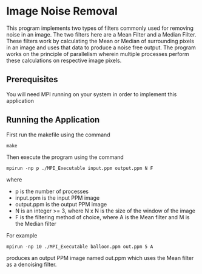 # Image Noise Removal

This program implements two types of filters commonly used for removing noise in an image. The two filters here are a Mean Filter and a Median Filter. These filters work by calculating the Mean or Median of surrounding pixels in an image and uses that data to produce a noise free output. The program works on the principle of parallelism wherein multiple processes perform these calculations on respective image pixels.

## Prerequisites

You will need MPI running on your system in order to implement this application

## Running the Application

First run the makefile using the command

```
make
```

Then execute the program using the command

```
mpirun -np p ./MPI_Executable input.ppm output.ppm N F
```
where
* p is the number of processes
* input.ppm is the input PPM image
* output.ppm is the output PPM image
* N is an integer >= 3, where N x N is the size of the window of the image
* F is the filtering method of choice, where A is the Mean filter and M is the Median filter

For example
```
mpirun -np 10 ./MPI_Executable balloon.ppm out.ppm 5 A
```

produces an output PPM image named out.ppm which uses the Mean filter as a denoising filter.
